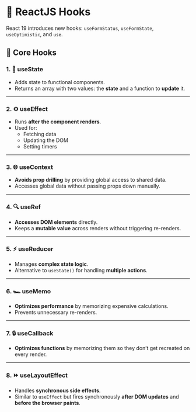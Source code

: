 # 🚀 ReactJS Hooks  

React 19 introduces new hooks: `useFormStatus`, `useFormState`, `useOptimistic`, and `use`.  

## 📌 Core Hooks  

### 1. 🧠 useState  
- Adds state to functional components.  
- Returns an array with two values: the **state** and a function to **update** it.  

---

### 2. ⚙️ useEffect  
- Runs **after the component renders**.  
- Used for:  
  - Fetching data  
  - Updating the DOM  
  - Setting timers  

---

### 3. 🌐 useContext  
- **Avoids prop drilling** by providing global access to shared data.  
- Accesses global data without passing props down manually.  

---

### 4. 🔍 useRef  
- **Accesses DOM elements** directly.  
- Keeps a **mutable value** across renders without triggering re-renders.  

---

### 5. ⚡ useReducer  
- Manages **complex state logic**.  
- Alternative to `useState()` for handling **multiple actions**.  

---

### 6. 🏎️ useMemo  
- **Optimizes performance** by memorizing expensive calculations.  
- Prevents unnecessary re-renders.  

---

### 7. 🔒 useCallback  
- **Optimizes functions** by memorizing them so they don’t get recreated on every render.  

---

### 8. ⏩ useLayoutEffect  
- Handles **synchronous side effects**.  
- Similar to `useEffect` but fires synchronously **after DOM updates** and **before the browser paints**.  




